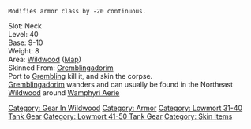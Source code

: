 `Modifies armor class by -20 continuous.`

Slot: Neck  
Level: 40  
Base: 9-10  
Weight: 8  
Area: [Wildwood](:Category:_Wildwood.md "wikilink")
([Map](Wildwood_Map.md "wikilink"))  
Skinned From: [Gremblingadorim](Gremblingadorim "wikilink")  
Port to [Grembling](Gremblingadorim.md "wikilink") kill it, and skin the
corpse.  
[Gremblingadorim](Gremblingadorim "wikilink") wanders and can usually be
found in the Northeast [Wildwood](:Category:Wildwood.md "wikilink")
around [Wamphyri Aerie](:Category:Wamphyri_Aerie.md "wikilink")

[Category: Gear In Wildwood](Category:_Gear_In_Wildwood "wikilink")
[Category: Armor](Category:_Armor "wikilink") [Category: Lowmort 31-40
Tank Gear](Category:_Lowmort_31-40_Tank_Gear "wikilink") [Category:
Lowmort 41-50 Tank Gear](Category:_Lowmort_41-50_Tank_Gear "wikilink")
[Category: Skin Items](Category:_Skin_Items "wikilink")
